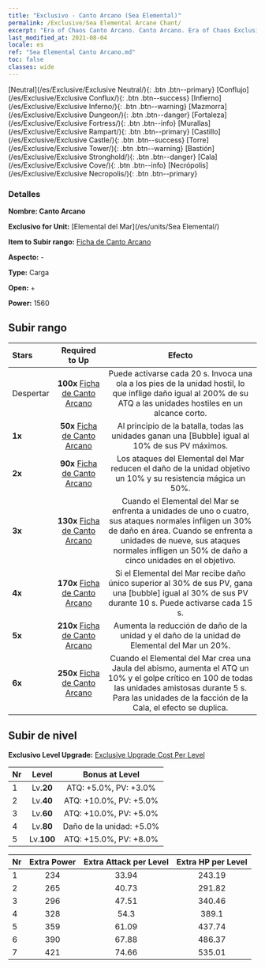```yaml
---
title: "Exclusivo - Canto Arcano (Sea Elemental)"
permalink: /Exclusive/Sea Elemental Arcane Chant/
excerpt: "Era of Chaos Canto Arcano. Canto Arcano. Era of Chaos Exclusivo Canto Arcano. Elemental del Mar Exclusivo."
last_modified_at: 2021-08-04
locale: es
ref: "Sea Elemental Canto Arcano.md"
toc: false
classes: wide
---
```

 [Neutral](/es/Exclusive/Exclusive Neutral/){: .btn .btn--primary} [Conflujo](/es/Exclusive/Exclusive Conflux/){: .btn .btn--success} [Infierno](/es/Exclusive/Exclusive Inferno/){: .btn .btn--warning} [Mazmorra](/es/Exclusive/Exclusive Dungeon/){: .btn .btn--danger} [Fortaleza](/es/Exclusive/Exclusive Fortress/){: .btn .btn--info} [Murallas](/es/Exclusive/Exclusive Rampart/){: .btn .btn--primary} [Castillo](/es/Exclusive/Exclusive Castle/){: .btn .btn--success} [Torre](/es/Exclusive/Exclusive Tower/){: .btn .btn--warning} [Bastión](/es/Exclusive/Exclusive Stronghold/){: .btn .btn--danger} [Cala](/es/Exclusive/Exclusive Cove/){: .btn .btn--info} [Necrópolis](/es/Exclusive/Exclusive Necropolis/){: .btn .btn--primary} 

### Detalles
 **Nombre: Canto Arcano** 

 **Exclusivo for Unit:** [Elemental del Mar](/es/units/Sea Elemental/) 

 **Item to Subir rango:** [Ficha de Canto Arcano](/ItemsES/con_915/)

 **Aspecto:** -

 **Type:** Carga

 **Open:** +

 **Power:** 1560

## Subir rango

  |     Stars    |  Required to Up | Efecto |
  |:-------------|:---------------:|:---------------:|
  |  Despertar  | **100x** [Ficha de Canto Arcano](/ItemsES/con_915/) | <Tidal Waves> Puede activarse cada 20 s. Invoca una ola a los pies de la unidad hostil, lo que inflige daño igual al 200% de su ATQ a las unidades hostiles en un alcance corto. |
  | **1x** <i class="fas fa-star"/> | **50x** [Ficha de Canto Arcano](/ItemsES/con_915/) | Al principio de la batalla, todas las unidades ganan una [Bubble] igual al 10% de sus PV máximos. |
  | **2x** <i class="fas fa-star"/> | **90x** [Ficha de Canto Arcano](/ItemsES/con_915/) | Los ataques del Elemental del Mar reducen el daño de la unidad objetivo un 10% y su resistencia mágica un 50%. |
  | **3x** <i class="fas fa-star"/> | **130x** [Ficha de Canto Arcano](/ItemsES/con_915/) | Cuando el Elemental del Mar se enfrenta a unidades de uno o cuatro, sus ataques normales infligen un 30% de daño en área. Cuando se enfrenta a unidades de nueve, sus ataques normales infligen un 50% de daño a cinco unidades en el objetivo. |
  | **4x** <i class="fas fa-star"/> | **170x** [Ficha de Canto Arcano](/ItemsES/con_915/) | Si el Elemental del Mar recibe daño único superior al 30% de sus PV, gana una [bubble] igual al 30% de sus PV durante 10 s. Puede activarse cada 15 s. |
  | **5x** <i class="fas fa-star"/> | **210x** [Ficha de Canto Arcano](/ItemsES/con_915/) | Aumenta la reducción de daño de la unidad y el daño de la unidad de Elemental del Mar un 20%. |
  | **6x** <i class="fas fa-star"/> | **250x** [Ficha de Canto Arcano](/ItemsES/con_915/) | Cuando el Elemental del Mar crea una Jaula del abismo, aumenta el ATQ un 10% y el golpe crítico en 100 de todas las unidades amistosas durante 5 s. Para las unidades de la facción de la Cala, el efecto se duplica. |


## Subir de nivel
 **Exclusivo Level Upgrade:** [Exclusive Upgrade Cost Per Level](/Exclusive/ExclusiveUpgradeCostPerLevel/)

  |  Nr  |   Level  | Bonus at Level |
  |:-----|:--------:|:--------------:|
  | 1 | Lv.**20** | ATQ: +5.0%, PV: +3.0% |
  | 2 | Lv.**40** | ATQ: +10.0%, PV: +5.0% |
  | 3 | Lv.**60** | ATQ: +10.0%, PV: +5.0% |
  | 4 | Lv.**80** | Daño de la unidad: +5.0% |
  | 5 | Lv.**100** | ATQ: +15.0%, PV: +8.0% |


  |  Nr  |  Extra Power | Extra Attack per Level | Extra HP per Level |
  |:-----|:--------:|:--------:|:--------:|
  | 1 | 234 | 33.94 | 243.19 |
  | 2 | 265 | 40.73 | 291.82 |
  | 3 | 296 | 47.51 | 340.46 |
  | 4 | 328 | 54.3 | 389.1 |
  | 5 | 359 | 61.09 | 437.74 |
  | 6 | 390 | 67.88 | 486.37 |
  | 7 | 421 | 74.66 | 535.01 |


